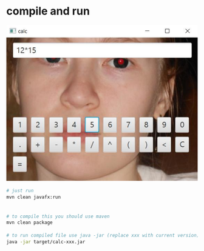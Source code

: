 # compile and run
![](/screenshot.jpeg)
```bash
# just run
mvn clean javafx:run


# to compile this you should use maven
mvn clean package

# to run compiled file use java -jar (replace xxx with current version)
java -jar target/calc-xxx.jar
```